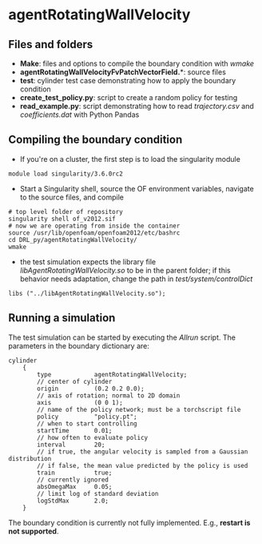 # agentRotatingWallVelocity

## Files and folders

- **Make**: files and options to compile the boundary condition with *wmake*
- **agentRotatingWallVelocityFvPatchVectorField.***: source files
- **test**: cylinder test case demonstrating how to apply the boundary condition
- **create_test_policy.py**: script to create a random policy for testing
- **read_example.py**: script demonstrating how to read *trajectory.csv* and *coefficients.dat* with Python Pandas

## Compiling the boundary condition
- If you're on a cluster, the first step is to load the singularity module
```
module load singularity/3.6.0rc2
```
- Start a Singularity shell, source the OF environment variables, navigate to the source files, and compile
```
# top level folder of repository
singularity shell of_v2012.sif
# now we are operating from inside the container
source /usr/lib/openfoam/openfoam2012/etc/bashrc
cd DRL_py/agentRotatingWallVelocity/
wmake
```
- the test simulation expects the library file *libAgentRotatingWallVelocity.so* to be in the parent folder; if this behavior needs adaptation, change the path in *test/system/controlDict*
```
libs ("../libAgentRotatingWallVelocity.so");
```

## Running a simulation

The test simulation can be started by executing the *Allrun* script. The parameters in the boundary dictionary are:
```
cylinder
    {
        type            agentRotatingWallVelocity;
        // center of cylinder
        origin          (0.2 0.2 0.0);
        // axis of rotation; normal to 2D domain
        axis            (0 0 1);
        // name of the policy network; must be a torchscript file
        policy          "policy.pt";
        // when to start controlling
        startTime       0.01;
        // how often to evaluate policy
        interval        20;
        // if true, the angular velocity is sampled from a Gaussian distribution
        // if false, the mean value predicted by the policy is used
        train           true;
        // currently ignored
        absOmegaMax     0.05;
        // limit log of standard deviation
        logStdMax       2.0;
    }
```
The boundary condition is currently not fully implemented. E.g., **restart is not supported**.
